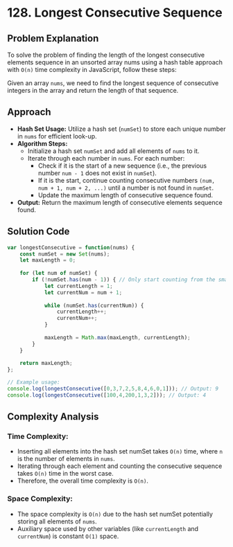 # 128. Longest Consecutive Sequence

## Problem Explanation
To solve the problem of finding the length of the longest consecutive elements sequence in an unsorted array nums using a hash table approach with `O(n)` time complexity in JavaScript, follow these steps:

Given an array `nums`, we need to find the longest sequence of consecutive integers in the array and return the length of that sequence.

## Approach
- **Hash Set Usage:** Utilize a hash set (`numSet`) to store each unique number in `nums` for efficient look-up.
- **Algorithm Steps:**
    - Initialize a hash set `numSet` and add all elements of `nums` to it.
    - Iterate through each number in `nums`. For each number:
        - Check if it is the start of a new sequence (i.e., the previous number `num - 1` does not exist in `numSet`).
        - If it is the start, continue counting consecutive numbers `(num, num + 1, num + 2, ...)` until a number is not found in `numSet`.
        - Update the maximum length of consecutive sequence found.
- **Output:** Return the maximum length of consecutive elements sequence found.

## Solution Code
```javascript
var longestConsecutive = function(nums) {
    const numSet = new Set(nums);
    let maxLength = 0;
    
    for (let num of numSet) {
        if (!numSet.has(num - 1)) { // Only start counting from the smallest number in the sequence
            let currentLength = 1;
            let currentNum = num + 1;
            
            while (numSet.has(currentNum)) {
                currentLength++;
                currentNum++;
            }
            
            maxLength = Math.max(maxLength, currentLength);
        }
    }
    
    return maxLength;
};

// Example usage:
console.log(longestConsecutive([0,3,7,2,5,8,4,6,0,1])); // Output: 9
console.log(longestConsecutive([100,4,200,1,3,2])); // Output: 4
```

## Complexity Analysis
### Time Complexity:
- Inserting all elements into the hash set numSet takes `O(n)` time, where `n` is the number of elements in `nums`.
- Iterating through each element and counting the consecutive sequence takes `O(n)` time in the worst case.
- Therefore, the overall time complexity is `O(n)`.
### Space Complexity:
- The space complexity is `O(n)` due to the hash set numSet potentially storing all elements of `nums`.
- Auxiliary space used by other variables (like `currentLength` and `currentNum`) is constant `O(1)` space.
